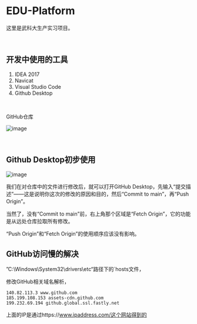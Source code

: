# EDU-Platform
这里是武科大生产实习项目。

<br>

## 开发中使用的工具

1. IDEA 2017
2. Navicat
3. Visual Studio Code
4. Github Desktop

<br>

GitHub仓库

![image](https://img2022.cnblogs.com/blog/2402449/202207/2402449-20220722200230515-2056657368.png)

<br>

## Github Desktop初步使用

![image](https://img2022.cnblogs.com/blog/2402449/202207/2402449-20220722200847947-1939960836.png)

我们在对仓库中的文件进行修改后，就可以打开GitHub Desktop，先输入“提交描述”——这是说明你这次的修改的原因和目的，然后“Commit to main”，再“Push Origin”。

当然了，没有“Commit to main”前，右上角那个区域是“Fetch Origin”，它的功能是从远处仓库拉取所有修改。

“Push Origin”和“Fetch Origin”的使用顺序应该没有影响。

## GitHub访问慢的解决

”C:\Windows\System32\drivers\etc“路径下的`hosts文件，

修改GitHub相关域名解析，

```
140.82.113.3 www.github.com
185.199.108.153 assets-cdn.github.com
199.232.69.194 github.global.ssl.fastly.net
```

上面的IP是通过https://www.ipaddress.com/这个网站得到的

